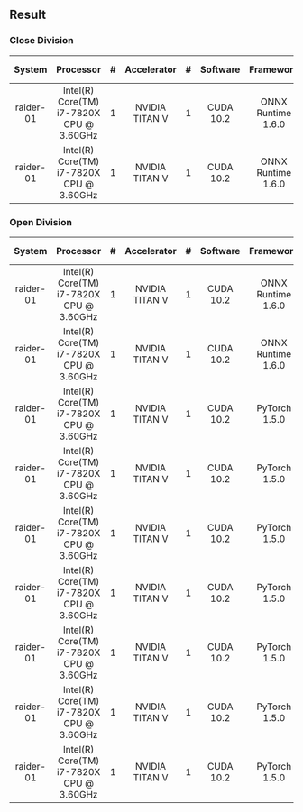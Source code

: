 ## Result

### Close Division

|   System | Processor | # | Accelerator | # | Software | Framework | Model | Task | SingleStream (queries/s) | Offline (samples/s) |
|:--------:|:--------:|:--------:|:--------:|:--------:|:--------:|:--------:|:--------:| :--------:| :--------:| :--------:|
| raider-01| Intel(R) Core(TM) i7-7820X CPU @ 3.60GHz | 1 | NVIDIA TITAN V | 1 | CUDA 10.2 | ONNX Runtime 1.6.0 | ResNet50-v1.5 | Image Classification | 130  | 345 |
| raider-01| Intel(R) Core(TM) i7-7820X CPU @ 3.60GHz | 1 | NVIDIA TITAN V | 1 | CUDA 10.2 | ONNX Runtime 1.6.0 | MobileNet-v1 | Image Classification | 187  | 423 |

### Open Division
| System | Processor | # | Accelerator | # | Software | Framework | Model | Task | SingleStream (queries/s) | Offline (samples/s) |
|:--------:|:--------:|:--------:|:--------:|:--------:|:--------:|:--------:|:--------:| :--------:| :--------:| :--------:|
| raider-01| Intel(R) Core(TM) i7-7820X CPU @ 3.60GHz | 1 | NVIDIA TITAN V | 1 | CUDA 10.2 | ONNX Runtime 1.6.0 | TorchVision_Alexnet | Image Classification | 193  | 472 |
| raider-01| Intel(R) Core(TM) i7-7820X CPU @ 3.60GHz | 1 | NVIDIA TITAN V | 1 | CUDA 10.2 | ONNX Runtime 1.6.0 | TorchVision_ResNet50 | Image Classification | 131 | 332 |
| raider-01| Intel(R) Core(TM) i7-7820X CPU @ 3.60GHz | 1 | NVIDIA TITAN V | 1 | CUDA 10.2 | PyTorch 1.5.0 | TorchVision_Alexnet | Image Classification | 148 | 474 |
| raider-01| Intel(R) Core(TM) i7-7820X CPU @ 3.60GHz | 1 | NVIDIA TITAN V | 1 | CUDA 10.2 | PyTorch 1.5.0 | TorchVision_VGG_11 | Image Classification | 132 | 368 |
| raider-01| Intel(R) Core(TM) i7-7820X CPU @ 3.60GHz | 1 | NVIDIA TITAN V | 1 | CUDA 10.2 | PyTorch 1.5.0 | TorchVision_ResNet_18 | Image Classification | 98 | 437 |
| raider-01| Intel(R) Core(TM) i7-7820X CPU @ 3.60GHz | 1 | NVIDIA TITAN V | 1 | CUDA 10.2 | PyTorch 1.5.0 | TorchVision_ResNet_34 | Image Classification | 76 | 402 |
| raider-01| Intel(R) Core(TM) i7-7820X CPU @ 3.60GHz | 1 | NVIDIA TITAN V | 1 | CUDA 10.2 | PyTorch 1.5.0 | TorchVision_ResNet50 | Image Classification | 62 | 346 |
| raider-01| Intel(R) Core(TM) i7-7820X CPU @ 3.60GHz | 1 | NVIDIA TITAN V | 1 | CUDA 10.2 | PyTorch 1.5.0 | TorchVision_ResNet101 | Image Classification | 45 | 284 |
| raider-01| Intel(R) Core(TM) i7-7820X CPU @ 3.60GHz | 1 | NVIDIA TITAN V | 1 | CUDA 10.2 | PyTorch 1.5.0 | TorchVision_ResNet101 | Image Classification | 34 | 227 |
